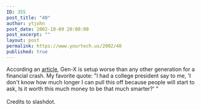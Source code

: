 ```yaml
---
ID: 355
post_title: "40"
author: ytjohn
post_date: 2002-10-09 20:00:00
post_excerpt: ""
layout: post
permalink: https://www.yourtech.us/2002/40
published: true
---
```

According an <a href="http://www.fortune.com/indexw.jhtml?channel=artcol.jhtml&amp;doc_id=209746">article</a>, Gen-X is setup worse than any other generation for a financial crash.  My favorite quote: "I had a college president say to me, 'I don't know how much longer I can pull this off because people will start to ask, Is it worth this much money to be that much smarter?' "<br />
<br />
Credits to slashdot.